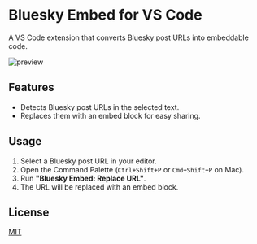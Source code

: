 # Bluesky Embed for VS Code

A VS Code extension that converts Bluesky post URLs into embeddable code.

![preview](https://github.com/user-attachments/assets/3d4bfd5f-aa5f-4738-8d43-9041eb2a2a06)


## Features

-   Detects Bluesky post URLs in the selected text.
-   Replaces them with an embed block for easy sharing.

## Usage

1. Select a Bluesky post URL in your editor.
2. Open the Command Palette (`Ctrl+Shift+P` or `Cmd+Shift+P` on Mac).
3. Run **"Bluesky Embed: Replace URL"**.
4. The URL will be replaced with an embed block.

## License

[MIT](LICENSE)
